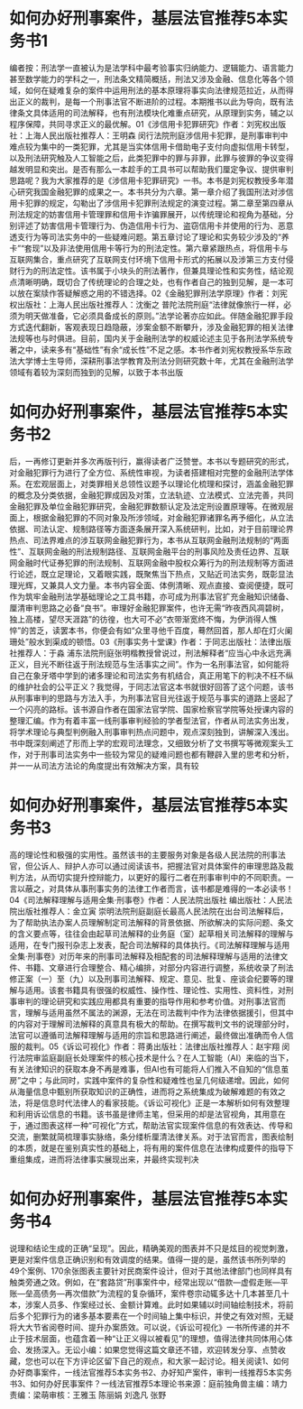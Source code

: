 # 如何办好刑事案件，基层法官推荐5本实务书1

编者按：刑法学一直被认为是法学科中最考验事实归纳能力、逻辑能力、语言能力甚至数学能力的学科之一，刑法条文精简概括，刑法又涉及金融、信息化等各个领域，如何在疑难复杂的案件中运用刑法的基本原理将事实向法律规范拉近，从而得出正义的裁判，是每一个刑事法官不断进阶的过程。本期推书以此为导向，既有法律条文具体适用的司法解释，也有刑法模块化难重点研究，从原理到实务，辅之以程序保障，共同寻求正义的最优解。01《涉信用卡犯罪研究》作者：刘宪权出版社：上海人民出版社推荐人：王明森  闵行法院刑庭涉信用卡犯罪，是刑事审判中难点较为集中的一类犯罪，尤其是当实体信用卡借助电子支付向虚拟信用卡转型，以及刑法研究触及人工智能之后，此类犯罪中的罪与非罪，此罪与彼罪的争议变得越发明显和突出。是否有那么一本趁手的工具书可以帮助我们厘定争议、提供审判思路呢？我为大家推荐的是《涉信用卡犯罪研究》一书。本书是刘宪权教授多年潜心研究我国金融犯罪的成果之一。本书共分为六章。第一章介绍了我国刑法对涉信用卡犯罪的规定，勾勒出了涉信用卡犯罪刑法规定的演变过程。第二章至第四章从刑法规定的妨害信用卡管理罪和信用卡诈骗罪展开，以传统理论和视角为基础，分别评述了妨害信用卡管理行为、伪造信用卡行为、盗窃信用卡并使用的行为、恶意透支行为等司法实务中的一些疑难问题。第五章讨论了理论和实务较少涉及的“养卡”“套现”以及非法使用信用卡等行为的刑法定性。第六章紧跟热点，将信用卡与互联网集合，重点研究了互联网支付环境下信用卡形式的拓展以及涉第三方支付侵财行为的刑法定性。该书属于小块头的刑法著作，但兼具理论性和实务性，结论观点清晰明确，既切合了传统理论的合理之处，也有作者自己的独到见解，是一本可以放在案牍作答疑解惑之用的不错选择。02《金融犯罪刑法学原理》作者：刘宪权出版社：上海人民出版社推荐人：沈衡之 普陀法院刑庭“法律就像旅行一样，必须为明天做准备，它必须具备成长的原则。”法学论著亦应如此。伴随金融犯罪手段方式迭代翻新，客观表现日趋隐蔽，涉案金额不断攀升，涉及金融犯罪的相关法律法规等也与时俱进。目前，国内关于金融刑法学的权威论述主见于各刑法学系统专著之中，读来多有“基础性”有余“成长性”不足之感。本书作者刘宪权教授系华东政法大学博士生导师，深耕刑事法学教育及刑法分则研究数十年，尤其在金融刑法学领域有着较为深刻而独到的见解，以致于本书出版

# 如何办好刑事案件，基层法官推荐5本实务书2

后，一再修订更新并多次再版刊行，赢得读者广泛赞誉。本书以专题研究的形式，对金融犯罪行为进行了全方位、系统性审视，为读者搭建相对完整的金融刑法学体系。在宏观层面上，对类罪相关总领性议题予以理论化梳理和探讨，涵盖金融犯罪的概念及分类依据，金融犯罪成因及对策，立法轨迹、立法模式、立法完善，共同金融犯罪及单位金融犯罪研究，金融犯罪数额认定及法定刑设置原理等。在微观层面上，根据金融犯罪的不同对象及所涉领域，对金融犯罪诸罪名再予细化，从立法依据、司法认定、规制路径等方面逐条展开深入系统研判，比如，对于目前理论界热点、司法界难点的涉互联网金融犯罪行为，本书从互联网金融刑法规制的“两面性”、互联网金融的刑法规制路径、互联网金融平台的刑事风险及责任边界、互联网金融时代证券犯罪的刑法规制、互联网金融中股权众筹行为的刑法规制等方面进行论述，既立足理论，又着眼实践，既聚焦当下热点，又贴近司法实务，既彰显法理光辉，又兼具人文力量。本书内容全面、体例清晰、观点直接、查阅便捷，既可作为筑牢金融刑法学基础理论之工具书籍，亦可成为刑事法官扩充金融知识储备、厘清审判思路之必备“良书”。审理好金融犯罪案件，也许无需“昨夜西风凋碧树，独上高楼，望尽天涯路”的彷徨，也大可不必“衣带渐宽终不悔，为伊消得人憔悴”的苦乏，读罢本书，你便会有如“众里寻他千百度，蓦然回首，那人却在灯火阑珊处”般水到渠成的顿悟。03《刑事实务十堂课》作者：于同志出版社：法律出版社推荐人：于淼  浦东法院刑庭张明楷教授曾说过，刑法解释者“应当心中永远充满正义，目光不断往返于刑法规范与生活事实之间”。作为一名刑事法官，如何能将自己在象牙塔中学到的诸多理论和司法实务有机结合，真正用笔下的判决不枉不纵的维护社会的公平正义？我觉得，于同志法官这本书就很好回答了这个问题，该书从刑事审判的思路与方法入手，为刑事法官目光往返于规范与事实的道路上竖起了一个闪亮的路标。该书源自作者在国家法官学院、国家检察官学院等处授课内容的整理汇编。作为有着丰富一线刑事审判经验的学者型法官，作者从司法实务出发，将学术理论与典型判例融入刑事审判热点问题中，观点深刻独到，讲解深入浅出。书中既深刻阐述了形而上学的宏观司法理念，又细致分析了文书撰写等微观案头工作，对于刑事司法实务中一些较为常见的疑难问题也都有鞭辟入里的思考和分析，并一一从司法方法论的角度提出有效解决方案，具有较

# 如何办好刑事案件，基层法官推荐5本实务书3

高的理论性和极强的实用性。虽然该书的主要服务对象是各级人民法院的刑事法官，但公诉人、辩护人亦可以通过阅读该书，把握法官对具体案件的审理思路及裁判方法，从而切实提升控辩能力，以更好的履行二者在刑事审判中的不同职责。一言以蔽之，对具体从事刑事实务的法律工作者而言，该书都是难得的一本必读书！04《司法解释理解与适用全集·刑事卷》作者：人民法院出版社 编出版社：人民法院出版社推荐人：金立寅  崇明法院刑庭副庭长最高人民法院在出台司法解释后，为了帮助执法办案人员理解制定司法解释的背景依据、所欲解决的实际问题、条文的含义要点等，往往会由起草司法解释的业务庭（室）起草相关司法解释的理解与适用，在专门报刊杂志上发表，配合司法解释的具体执行。《司法解释理解与适用全集·刑事卷》对历年来的刑事司法解释及相配套的司法解释理解与适用的法律文件、书籍、文章进行合理整合、精心编排，对部分内容进行调整，系统收录了刑法修正案（一）至（九）以及刑事司法解释、规定、意见、批复、座谈会纪要等的理解与适用。该套书籍具有很强的权威性、操作性、理论性、实用性、资料性，对刑事审判的理论研究和实践应用都具有重要的指导作用和参考价值。对刑事法官而言，理解与适用虽然不属法的渊源，无法在司法裁判中作为法律依据援引，但其中的内容对于理解司法解释的真意具有极大的帮助。在撰写裁判文书的说理部分时，法官可以遵循司法解释理解与适用的宗旨和思路进行阐述，最终做出准确而令人信服的裁判。05《诉讼可视化》作者：蒋勇出版社：法律出版社推荐人：赵宇翔  闵行法院审监庭副庭长处理案件的核心技术是什么？在人工智能（AI）来临的当下，有关法律知识的获取本身不再是难事，但AI也有可能将人们推入不自知的“信息茧房”之中；与此同时，实践中案件的复杂性和疑难性也呈几何级递增。因此，如何从海量信息中甄别所获取知识的正确性，进而将之系统集成为破解难题的有效之法，将是信息时代法律人的看家技能。《诉讼可视化》正是一本解析如何有效整理和利用诉讼信息的书籍。该书虽是律师主笔，但采用的却是法官视角，其用意在于，通过图表这样一种“可视化”方式，帮助法官实现案件信息的有效表达、传导和交流，删繁就简梳理事实脉络，条分缕析厘清法律关系。对于法官而言，图表绘制的本质，就是在鉴别真实性的基础上，将有用的案件信息在法律构成要件的指导下重组集成，进而将法律事实展现出来，并最终实现判决

# 如何办好刑事案件，基层法官推荐5本实务书4

说理和结论生成的正确“呈现”。因此，精确美观的图表并不只是炫目的视觉刺激，更是对案件信息正确识别和有效调度的结果。值得一提的是，虽然该书所列举的49个案例、170余张图表主要针对民商案件设计，但对于其他法律部门也同样具有触类旁通之效。例如，在“套路贷”刑事案件中，经常出现以“借款—虚假走账—平账—垒高债务—再次借款”为流程的复杂循环，案件卷宗动辄多达十几本甚至几十本，涉案人员多、作案经过长、金额计算难。此时如果辅以时间轴绘制技术，将前后多个犯罪行为的诸多基本要素在一个时间轴上集中标识，并使之有效对照，无疑将大大节省阅卷时间、提升办案质效。可以说，《诉讼可视化》一书所传递的并不止于技术层面，也蕴含着一种“让正义得以被看见”的理想，值得法律共同体用心体会、发扬深入。无讼小编：如果您觉得这篇文章还不错，欢迎转发分享、点赞收藏，您也可以在下方评论区留下自己的观点，和大家一起讨论。相关阅读1、如何办好商事案件，一线法官推荐5本实务书2、办好知产案件，审判一线推荐5本实务书3、如何办好民事案件？一线法官推荐5本理论书来源：庭前独角兽主编：靖力责编：梁萌审核：王雅玉 陈丽娟 刘逸凡 张野

